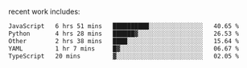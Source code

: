 
<!--<img width="1415" height="100" alt="blu" src="https://github.com/rdsilva01/rdsilva01/assets/101207588/deb060e5-d035-4f09-b511-e3f50605b207">-->

<!-- \> Enthusiastic about developing and building solutions <br>
\> Computer Science and Engineering @ UBI -->

<!-- <a href="https://www.rodrigosilva.live/">personal website</a> 🏁 -->

<!-- ![](https://komarev.com/ghpvc/?username=rdsilva01) -->

recent work includes:
<!--START_SECTION:waka-->

```txt
JavaScript   6 hrs 51 mins   ██████████░░░░░░░░░░░░░░░   40.65 %
Python       4 hrs 28 mins   ██████▓░░░░░░░░░░░░░░░░░░   26.53 %
Other        2 hrs 38 mins   ████░░░░░░░░░░░░░░░░░░░░░   15.64 %
YAML         1 hr 7 mins     █▓░░░░░░░░░░░░░░░░░░░░░░░   06.67 %
TypeScript   20 mins         ▓░░░░░░░░░░░░░░░░░░░░░░░░   02.05 %
```

<!--END_SECTION:waka-->

